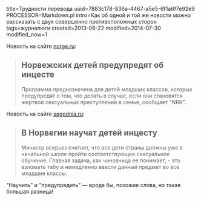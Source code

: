 title=Трудности перевода
uuid=7883c178-836a-4467-a5e5-6f1a6f7e92e9
PROCESSOR=Markdown.pl
intro=Как об одной и той же новости можно рассказать с двух совершенно противоположных сторон
tags=журналюги
created=2013-06-22
modified=2014-07-30
modified_now=1

Новость на сайте [norge.ru](http://norge.ru/news/2013/06/18/22524.html):
> Норвежских детей предупредят об инцесте
> ---------------------------------------
> 
> Программа предназначена для детей младших классов, которых предупредят о том, что делать в случае, если они становятся жертвой сексуальных преступлений в семье, сообщает "NRK".

Новость на сайте [segodnia.ru](http://www.segodnia.ru/content/123811):
> В Норвегии научат детей инцесту
> -------------------------------
> 
> Министр всерьез считает, что все дети страны должны уже в начальной школе пройти соответствующее сексуальное обучение. Главная задача, как чиновница ее понимает, - это взломать табу и немедленно ввести данный предмет во все младшие классы.

"Научить" и "предупредить" — вроде бы, похожие слова, но такая большая разница!
